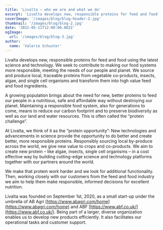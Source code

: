 ```yaml
---
title: 'Livalta – who we are and what we do'
excerpt: 'Livalta develops new, responsible proteins for feed and food using the latest science and technology.'
coverImage: '/images/blog/blog-header-2.jpg'
thumbnail: '/images/blog/blog-2.jpg'
date: '2021-05-11T12:00:00.002Z'
ogImage:
  url: '/images/blog/blog-3.jpg'
author:
  name: 'Valerie Schuster'
---
```

Livalta develops new, responsible proteins for feed and food using the latest science and technology. We seek to contribute to making our food systems more responsible, meeting the needs of our people and planet. We source and produce local, traceable proteins from vegetable co-products, insects, algae, and single cell organisms and transform them into high value feed and food ingredients. 

A growing population brings about the need for new, better proteins to feed our people in a nutritious, safe and affordable way without destroying our planet. Maintaining a responsible food system, also for generations to come, means to reduce our carbon footprint and to preserve biodiversity as well as our land and water resources. This is often called the “protein challenge”. 

At Livalta, we think of it as the “protein opportunity”:  New technologies and advancements in science provide the opportunity to do better and create better, more responsible proteins. Responsibly sourcing local by-produce across the world, we give new value to crops and co-products. We aim to create new protein – like algae, insects, single cell organisms – in a cost effective way by building cutting-edge science and technology platforms together with our partners around the world. 

We make that protein work harder and we look for additional functionality. Then, working closely with our customers from the feed and food industry we aim to help them make responsible, informed decisions for excellent nutrition. 

Livalta was founded on September 1st, 2020, as a small start-up under the umbrella of AB Agri [https://www.abagri.com/home](https://www.abagri.com/home) and ABF [https://www.abf.co.uk/](https://www.abf.co.uk/). Being part of a larger, diverse organization enables us to develop new products efficiently. It also facilitates our operational tasks and customer support.